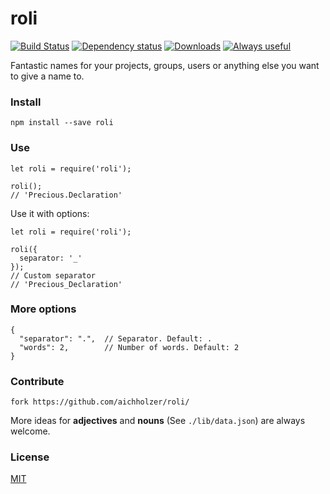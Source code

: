 # roli
[![Build Status](https://travis-ci.org/aichholzer/Roli.svg?branch=master)](https://travis-ci.org/aichholzer/Roli)
[![Dependency status](https://gemnasium.com/badges/github.com/aichholzer/Roli.svg)](https://gemnasium.com/github.com/aichholzer/Roli)
[![Downloads](https://img.shields.io/npm/dt/roli.svg)](https://www.npmjs.com/package/roli)
[![Always useful](https://img.shields.io/badge/always-useful-ff6400.svg)](https://github.com/aichholzer/roli)

Fantastic names for your projects, groups, users or anything else you want to give a name to.


### Install
```
npm install --save roli
```


### Use
```
let roli = require('roli');

roli();
// 'Precious.Declaration'
```

Use it with options:

```
let roli = require('roli');

roli({
  separator: '_'
});
// Custom separator
// 'Precious_Declaration'
```


### More options
```
{
  "separator": ".",  // Separator. Default: .
  "words": 2,        // Number of words. Default: 2
}
```


### Contribute
```
fork https://github.com/aichholzer/roli/
```

More ideas for **adjectives** and **nouns** (See `./lib/data.json`) are always welcome.


### License

[MIT](https://github.com/aichholzer/roli/blob/master/LICENSE)
